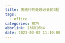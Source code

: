 ```yaml
---
title: 表格行列处理必会的3招
tags:
  - office
categories: 技巧
abbrlink: 136816b4
date: 2023-03-02 11:10:00
---
```

